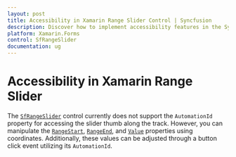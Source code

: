 ```yaml
---
layout: post
title: Accessibility in Xamarin Range Slider Control | Syncfusion
description: Discover how to implement accessibility features in the Syncfusion Xamarin Range Slider (SfRangeSlider) control.
platform: Xamarin.Forms
control: SfRangeSlider
documentation: ug
---
```


# Accessibility in Xamarin Range Slider

The [`SfRangeSlider`](https://help.syncfusion.com/cr/xamarin/Syncfusion.SfRangeSlider.XForms.SfRangeSlider.html) control currently does not support the `AutomationId` property for accessing the slider thumb along the track. However, you can manipulate the [`RangeStart`](https://help.syncfusion.com/cr/xamarin/Syncfusion.SfRangeSlider.XForms.SfRangeSlider.html#Syncfusion_SfRangeSlider_XForms_SfRangeSlider_RangeStart), [`RangeEnd`](https://help.syncfusion.com/cr/xamarin/Syncfusion.SfRangeSlider.XForms.SfRangeSlider.html#Syncfusion_SfRangeSlider_XForms_SfRangeSlider_RangeEnd), and [`Value`](https://help.syncfusion.com/cr/xamarin/Syncfusion.SfRangeSlider.XForms.SfRangeSlider.html#Syncfusion_SfRangeSlider_XForms_SfRangeSlider_Value) properties using coordinates. Additionally, these values can be adjusted through a button click event utilizing its `AutomationId`.
